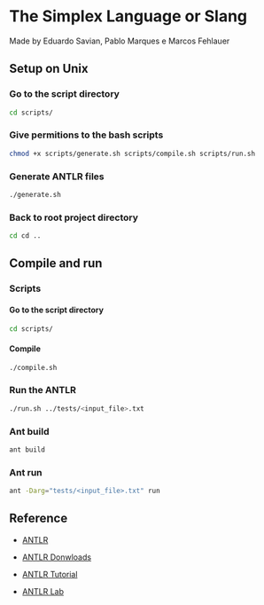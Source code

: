 # The Simplex Language or Slang

Made by Eduardo Savian, Pablo Marques e Marcos Fehlauer

## Setup on Unix

### Go to the script directory

```bash
cd scripts/
```

### Give permitions to the bash scripts

```bash
chmod +x scripts/generate.sh scripts/compile.sh scripts/run.sh
```

### Generate ANTLR files

```bash
./generate.sh
```

### Back to root project directory

```bash
cd cd ..
```

## Compile and run

### Scripts

#### Go to the script directory

```bash
cd scripts/
```

#### Compile

```bash
./compile.sh
```
### Run the ANTLR

```bash
./run.sh ../tests/<input_file>.txt 
```

### Ant build

```bash
ant build
```
### Ant run

```bash
ant -Darg="tests/<input_file>.txt" run
```

## Reference

- [ANTLR](https://www.antlr.org/index.html)

- [ANTLR Donwloads](https://www.antlr.org/download.html)

- [ANTLR Tutorial](https://github.com/antlr/antlr4/blob/master/doc/index.md)

- [ANTLR Lab](http://lab.antlr.org/)
